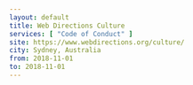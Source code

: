 ```yaml
---
layout: default
title: Web Directions Culture
services: [ "Code of Conduct" ]
site: https://www.webdirections.org/culture/
city: Sydney, Australia
from: 2018-11-01
to: 2018-11-01
---
```

